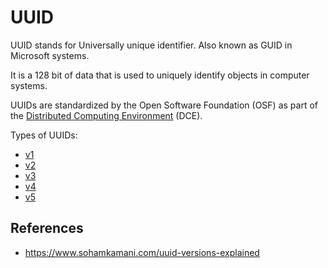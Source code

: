 # UUID

UUID stands for Universally unique identifier. Also known as GUID in Microsoft systems.

It is a 128 bit of data that is used to uniquely identify objects in computer systems.

UUIDs are standardized by the Open Software Foundation (OSF) as part of the [Distributed Computing Environment](https://www.wikiwand.com/en/articles/Distributed_Computing_Environment "Distributed Computing Environment") (DCE).[](https://www.wikiwand.com/en/articles/Universally_unique_identifier#cite_note-dce_spec_rpc-7)[](https://www.wikiwand.com/en/articles/Universally_unique_identifier#cite_note-dce_spec_auth-8)

Types of UUIDs:

- [v1](/uuid/v1)
- [v2](/uuid/v2)
- [v3](/uuid/v3)
- [v4](/uuid/v4)
- [v5](/uuid/v5)

## References

- https://www.sohamkamani.com/uuid-versions-explained
